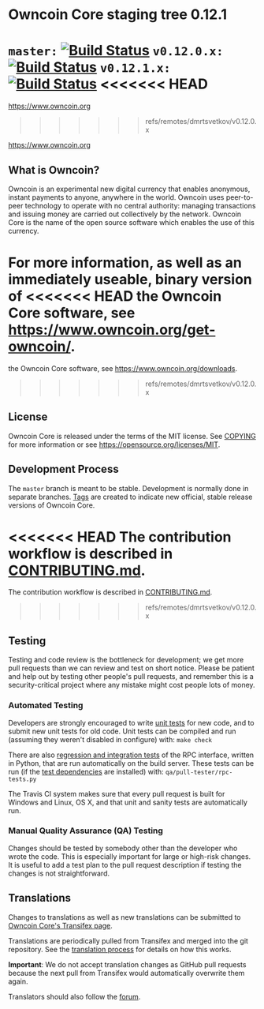 Owncoin Core staging tree 0.12.1
===============================

`master:` [![Build Status](https://travis-ci.org/dmrtsvetkov/owncoin.svg?branch=master)](https://travis-ci.org/dmrtsvetkov/owncoin) `v0.12.0.x:` [![Build Status](https://travis-ci.org/dmrtsvetkov/owncoin.svg?branch=v0.12.0.x)](https://travis-ci.org/dmrtsvetkov/owncoin/branches) `v0.12.1.x:` [![Build Status](https://travis-ci.org/dmrtsvetkov/owncoin.svg?branch=v0.12.1.x)](https://travis-ci.org/dmrtsvetkov/owncoin/branches)
<<<<<<< HEAD
=======

https://www.owncoin.org
>>>>>>> refs/remotes/dmrtsvetkov/v0.12.0.x

https://www.owncoin.org


What is Owncoin?
----------------

Owncoin is an experimental new digital currency that enables anonymous, instant
payments to anyone, anywhere in the world. Owncoin uses peer-to-peer technology
to operate with no central authority: managing transactions and issuing money
are carried out collectively by the network. Owncoin Core is the name of the open
source software which enables the use of this currency.

For more information, as well as an immediately useable, binary version of
<<<<<<< HEAD
the Owncoin Core software, see https://www.owncoin.org/get-owncoin/.
=======
the Owncoin Core software, see https://www.owncoin.org/downloads.
>>>>>>> refs/remotes/dmrtsvetkov/v0.12.0.x


License
-------

Owncoin Core is released under the terms of the MIT license. See [COPYING](COPYING) for more
information or see https://opensource.org/licenses/MIT.

Development Process
-------------------

The `master` branch is meant to be stable. Development is normally done in separate branches.
[Tags](https://github.com/dmrtsvetkov/owncoin/tags) are created to indicate new official,
stable release versions of Owncoin Core.

<<<<<<< HEAD
The contribution workflow is described in [CONTRIBUTING.md](CONTRIBUTING.md).
=======
The contribution workflow is described in [CONTRIBUTING.md](https://github.com/dmrtsvetkov/owncoin/blob/v0.12.1.x/CONTRIBUTING.md).

>>>>>>> refs/remotes/dmrtsvetkov/v0.12.0.x

Testing
-------

Testing and code review is the bottleneck for development; we get more pull
requests than we can review and test on short notice. Please be patient and help out by testing
other people's pull requests, and remember this is a security-critical project where any mistake might cost people
lots of money.

### Automated Testing

Developers are strongly encouraged to write [unit tests](/doc/unit-tests.md) for new code, and to
submit new unit tests for old code. Unit tests can be compiled and run
(assuming they weren't disabled in configure) with: `make check`

There are also [regression and integration tests](/qa) of the RPC interface, written
in Python, that are run automatically on the build server.
These tests can be run (if the [test dependencies](/qa) are installed) with: `qa/pull-tester/rpc-tests.py`

The Travis CI system makes sure that every pull request is built for Windows
and Linux, OS X, and that unit and sanity tests are automatically run.

### Manual Quality Assurance (QA) Testing

Changes should be tested by somebody other than the developer who wrote the
code. This is especially important for large or high-risk changes. It is useful
to add a test plan to the pull request description if testing the changes is
not straightforward.

Translations
------------

Changes to translations as well as new translations can be submitted to
[Owncoin Core's Transifex page](https://www.transifex.com/projects/p/owncoin/).

Translations are periodically pulled from Transifex and merged into the git repository. See the
[translation process](doc/translation_process.md) for details on how this works.

**Important**: We do not accept translation changes as GitHub pull requests because the next
pull from Transifex would automatically overwrite them again.

Translators should also follow the [forum](https://www.owncoin.org/forum/topic/owncoin-worldwide-collaboration.88/).

